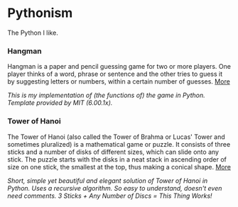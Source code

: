 # Pythonism
The Python I like.

### Hangman
Hangman is a paper and pencil guessing game for two or more players. One player thinks of a word, phrase or sentence and the other tries to guess it by suggesting letters or numbers, within a certain number of guesses. [More](https://en.wikipedia.org/wiki/Hangman_(game))

*This is my implementation of (the functions of) the game in Python. Template provided by MIT (6.00.1x).*

### Tower of Hanoi
The Tower of Hanoi (also called the Tower of Brahma or Lucas' Tower and sometimes pluralized) is a mathematical game or puzzle. It consists of three sticks and a number of disks of different sizes, which can slide onto any stick. The puzzle starts with the disks in a neat stack in ascending order of size on one stick, the smallest at the top, thus making a conical shape. [More](https://en.wikipedia.org/wiki/Tower_of_Hanoi)

*Short, simple yet beautiful and elegant solution of Tower of Hanoi in Python. Uses a recursive algorithm. So easy to understand, doesn't even need comments. 3 Sticks + Any Number of Discs = This Thing Works!*
